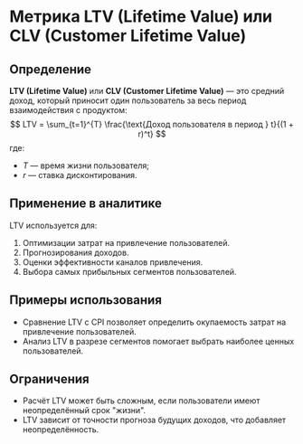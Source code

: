 # Метрика LTV (Lifetime Value) или CLV (Customer Lifetime Value)

## Определение
**LTV (Lifetime Value)** или **CLV (Customer Lifetime Value)** — это средний доход, который приносит один пользователь за весь период взаимодействия с продуктом:
$$
LTV = \sum_{t=1}^{T} \frac{\text{Доход пользователя в период } t}{(1 + r)^t}
$$
где:
- $T$ — время жизни пользователя;
- $r$ — ставка дисконтирования.

## Применение в аналитике
LTV используется для:
1. Оптимизации затрат на привлечение пользователей.
2. Прогнозирования доходов.
3. Оценки эффективности каналов привлечения.
4. Выбора самых прибыльных сегментов пользователей.

## Примеры использования
- Сравнение LTV с CPI позволяет определить окупаемость затрат на привлечение пользователей.
- Анализ LTV в разрезе сегментов помогает выбрать наиболее ценных пользователей.

## Ограничения
- Расчёт LTV может быть сложным, если пользователи имеют неопределённый срок "жизни".
- LTV зависит от точности прогноза будущих доходов, что добавляет неопределённость.
